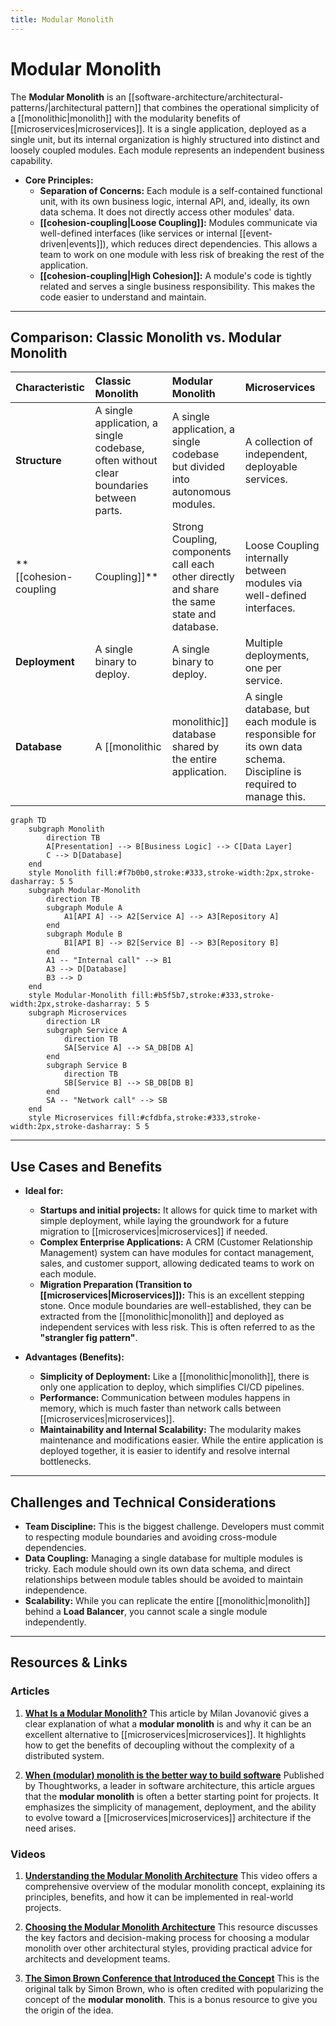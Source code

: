 ```yaml
---
title: Modular Monolith
---
```

# Modular Monolith

The **Modular Monolith** is an [[software-architecture/architectural-patterns/|architectural pattern]] that combines the operational simplicity of a [[monolithic|monolith]] with the modularity benefits of [[microservices|microservices]]. It is a single application, deployed as a single unit, but its internal organization is highly structured into distinct and loosely coupled modules. Each module represents an independent business capability.

* **Core Principles:**
    * **Separation of Concerns:** Each module is a self-contained functional unit, with its own business logic, internal API, and, ideally, its own data schema. It does not directly access other modules' data.
    * **[[cohesion-coupling|Loose Coupling]]:** Modules communicate via well-defined interfaces (like services or internal [[event-driven|events]]), which reduces direct dependencies. This allows a team to work on one module with less risk of breaking the rest of the application.
    * **[[cohesion-coupling|High Cohesion]]:** A module's code is tightly related and serves a single business responsibility. This makes the code easier to understand and maintain.

---

## Comparison: Classic Monolith vs. Modular Monolith

| Characteristic | Classic Monolith | Modular Monolith | Microservices |
| :--- | :--- | :--- | :--- |
| **Structure** | A single application, a single codebase, often without clear boundaries between parts. | A single application, a single codebase but divided into autonomous modules. | A collection of independent, deployable services. |
| **[[cohesion-coupling|Coupling]]** | Strong Coupling, components call each other directly and share the same state and database. | Loose Coupling internally between modules via well-defined interfaces. | Loose Coupling between services, communication over the network (e.g., REST, gRPC). |
| **Deployment** | A single binary to deploy. | A single binary to deploy. | Multiple deployments, one per service. |
| **Database** | A [[monolithic|monolithic]] database shared by the entire application. | A single database, but each module is responsible for its own data schema. Discipline is required to manage this. | Each microservice has its own database. |

```mermaid
graph TD
    subgraph Monolith
        direction TB
        A[Presentation] --> B[Business Logic] --> C[Data Layer]
        C --> D[Database]
    end
    style Monolith fill:#f7b0b0,stroke:#333,stroke-width:2px,stroke-dasharray: 5 5
    subgraph Modular-Monolith
        direction TB
        subgraph Module A
            A1[API A] --> A2[Service A] --> A3[Repository A]
        end
        subgraph Module B
            B1[API B] --> B2[Service B] --> B3[Repository B]
        end
        A1 -- "Internal call" --> B1
        A3 --> D[Database]
        B3 --> D
    end
    style Modular-Monolith fill:#b5f5b7,stroke:#333,stroke-width:2px,stroke-dasharray: 5 5
    subgraph Microservices
        direction LR
        subgraph Service A
            direction TB
            SA[Service A] --> SA_DB[DB A]
        end
        subgraph Service B
            direction TB
            SB[Service B] --> SB_DB[DB B]
        end
        SA -- "Network call" --> SB
    end
    style Microservices fill:#cfdbfa,stroke:#333,stroke-width:2px,stroke-dasharray: 5 5
```

---

## Use Cases and Benefits

* **Ideal for:**
    * **Startups and initial projects:** It allows for quick time to market with simple deployment, while laying the groundwork for a future migration to [[microservices|microservices]] if needed.
    * **Complex Enterprise Applications:** A CRM (Customer Relationship Management) system can have modules for contact management, sales, and customer support, allowing dedicated teams to work on each module.
    * **Migration Preparation (Transition to [[microservices|Microservices]]):** This is an excellent stepping stone. Once module boundaries are well-established, they can be extracted from the [[monolithic|monolith]] and deployed as independent services with less risk. This is often referred to as the **"strangler fig pattern"**.

* **Advantages (Benefits):**
    * **Simplicity of Deployment:** Like a [[monolithic|monolith]], there is only one application to deploy, which simplifies CI/CD pipelines.
    * **Performance:** Communication between modules happens in memory, which is much faster than network calls between [[microservices|microservices]].
    * **Maintainability and Internal Scalability:** The modularity makes maintenance and modifications easier. While the entire application is deployed together, it is easier to identify and resolve internal bottlenecks.

---

## Challenges and Technical Considerations

* **Team Discipline:** This is the biggest challenge. Developers must commit to respecting module boundaries and avoiding cross-module dependencies.
* **Data Coupling:** Managing a single database for multiple modules is tricky. Each module should own its own data schema, and direct relationships between module tables should be avoided to maintain independence.
* **Scalability:** While you can replicate the entire [[monolithic|monolith]] behind a **Load Balancer**, you cannot scale a single module independently.

---

## **Resources & Links**

### **Articles**

1.  **[What Is a Modular Monolith?](https://www.milanjovanovic.tech/blog/what-is-a-modular-monolith)**
    This article by Milan Jovanović gives a clear explanation of what a **modular monolith** is and why it can be an excellent alternative to [[microservices|microservices]]. It highlights how to get the benefits of decoupling without the complexity of a distributed system.

2.  **[When (modular) monolith is the better way to build software](https://www.thoughtworks.com/insights/blog/microservices/modular-monolith-better-way-build-software)**
    Published by Thoughtworks, a leader in software architecture, this article argues that the **modular monolith** is often a better starting point for projects. It emphasizes the simplicity of management, deployment, and the ability to evolve toward a [[microservices|microservices]] architecture if the need arises.

### **Videos**

1.  **[Understanding the Modular Monolith Architecture](https://www.youtube.com/watch?v=ikuu3QIuJuc)**
    This video offers a comprehensive overview of the modular monolith concept, explaining its principles, benefits, and how it can be implemented in real-world projects.

2.  **[Choosing the Modular Monolith Architecture](https://www.youtube.com/watch?v=Xo3rsiZYsJQ&list=PLYpjLpq5ZDGvOGMF2tIHEkPKf7_5tXwr4)**
    This resource discusses the key factors and decision-making process for choosing a modular monolith over other architectural styles, providing practical advice for architects and development teams.

3.  **[The Simon Brown Conference that Introduced the Concept](https://www.youtube.com/watch?v=5OjqD-ow8GE)**
    This is the original talk by Simon Brown, who is often credited with popularizing the concept of the **modular monolith**. This is a bonus resource to give you the origin of the idea.